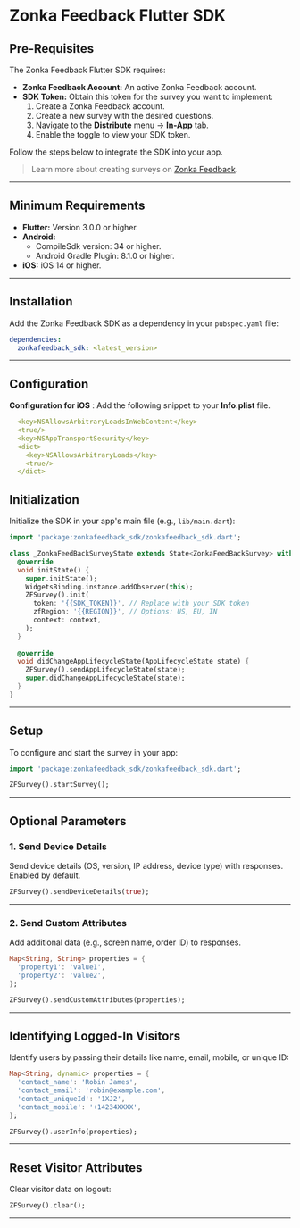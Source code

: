 
# Zonka Feedback Flutter SDK

## Pre-Requisites
The Zonka Feedback Flutter SDK requires:
- **Zonka Feedback Account:** An active Zonka Feedback account.
- **SDK Token:** Obtain this token for the survey you want to implement:
    1. Create a Zonka Feedback account.
    2. Create a new survey with the desired questions.
    3. Navigate to the **Distribute** menu → **In-App** tab.
    4. Enable the toggle to view your SDK token.

Follow the steps below to integrate the SDK into your app.

> Learn more about creating surveys on [Zonka Feedback](https://www.zonkafeedback.com/).

---

## Minimum Requirements
- **Flutter:** Version 3.0.0 or higher.
- **Android:**
    - CompileSdk version: 34 or higher.
    - Android Gradle Plugin: 8.1.0 or higher.
- **iOS:** iOS 14 or higher.

---

## Installation
Add the Zonka Feedback SDK as a dependency in your `pubspec.yaml` file:

```yaml
dependencies:
  zonkafeedback_sdk: <latest_version>
```

---


## Configuration
**Configuration for iOS** : Add the following snippet to your **Info.plist** file.

```yaml
  <key>NSAllowsArbitraryLoadsInWebContent</key>
  <true/>
  <key>NSAppTransportSecurity</key>
  <dict>
    <key>NSAllowsArbitraryLoads</key>
    <true/>
  </dict>
```


## Initialization
Initialize the SDK in your app's main file (e.g., `lib/main.dart`):

```dart
import 'package:zonkafeedback_sdk/zonkafeedback_sdk.dart';

class _ZonkaFeedBackSurveyState extends State<ZonkaFeedBackSurvey> with WidgetsBindingObserver {
  @override
  void initState() {
    super.initState();
    WidgetsBinding.instance.addObserver(this);
    ZFSurvey().init(
      token: '{{SDK_TOKEN}}', // Replace with your SDK token
      zfRegion: '{{REGION}}', // Options: US, EU, IN
      context: context,
    );
  }
  
  @override
  void didChangeAppLifecycleState(AppLifecycleState state) {
    ZFSurvey().sendAppLifecycleState(state);
    super.didChangeAppLifecycleState(state);
  }
}
```

---

## Setup
To configure and start the survey in your app:

```dart
import 'package:zonkafeedback_sdk/zonkafeedback_sdk.dart';

ZFSurvey().startSurvey();
```

---

## Optional Parameters

### 1. Send Device Details
Send device details (OS, version, IP address, device type) with responses. Enabled by default.

```dart
ZFSurvey().sendDeviceDetails(true);
```

---

### 2. Send Custom Attributes
Add additional data (e.g., screen name, order ID) to responses.

```dart
Map<String, String> properties = {
  'property1': 'value1',
  'property2': 'value2',
};

ZFSurvey().sendCustomAttributes(properties);
```

---

## Identifying Logged-In Visitors
Identify users by passing their details like name, email, mobile, or unique ID:

```dart
Map<String, dynamic> properties = {
  'contact_name': 'Robin James',
  'contact_email': 'robin@example.com',
  'contact_uniqueId': '1XJ2',
  'contact_mobile': '+14234XXXX',
};

ZFSurvey().userInfo(properties);
```

---

## Reset Visitor Attributes
Clear visitor data on logout:

```dart
ZFSurvey().clear();
```
---



